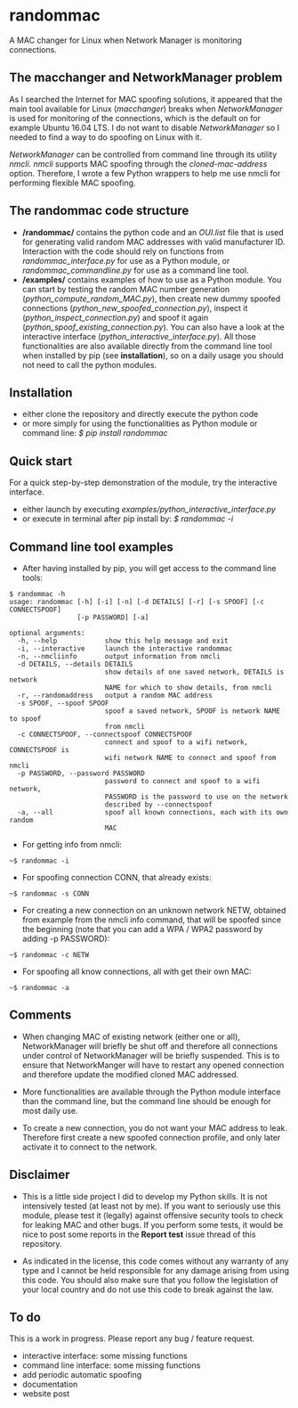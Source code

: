 # randommac

A MAC changer for Linux when Network Manager is monitoring connections.

## The macchanger and NetworkManager problem

As I searched the Internet for MAC spoofing solutions, it appeared that the main tool available for Linux (*macchanger*) breaks when *NetworkManager* is used for monitoring of the connections, which is the default on for example Ubuntu 16.04 LTS. I do not want to disable *NetworkManager* so I needed to find a way to do spoofing on Linux with it.

*NetworkManager* can be controlled from command line through its utility *nmcli*. *nmcli* supports MAC spoofing through the *cloned-mac-address* option. Therefore, I wrote a few Python wrappers to help me use nmcli for performing flexible MAC spoofing.

## The randommac code structure

- **/randommac/** contains the python code and an *OUI.list* file that is used for generating valid random MAC addresses with valid manufacturer ID. Interaction with the code should rely on functions from *randommac_interface.py* for use as a Python module, or *randommac_commandline.py* for use as a command line tool.
- **/examples/** contains examples of how to use as a Python module. You can start by testing the random MAC number generation (*python_compute_random_MAC.py*), then create new dummy spoofed connections (*python_new_spoofed_connection.py*), inspect it (*python_inspect_connection.py*) and spoof it again (*python_spoof_existing_connection.py*). You can also have a look at the interactive interface (*python_interactive_interface.py*). All those functionalities are also available directly from the command line tool when installed by pip (see **installation**), so on a daily usage you should not need to call the python modules.

## Installation

- either clone the repository and directly execute the python code
- or more simply for using the functionalities as Python module or command line: *$ pip install randommac*

## Quick start

For a quick step-by-step demonstration of the module, try the interactive interface.
- either launch by executing *examples/python_interactive_interface.py*
- or execute in terminal after pip install by: *$ randommac -i*

## Command line tool examples

- After having installed by pip, you will get access to the command line tools:

```
$ randommac -h
usage: randommac [-h] [-i] [-n] [-d DETAILS] [-r] [-s SPOOF] [-c CONNECTSPOOF]
                 [-p PASSWORD] [-a]

optional arguments:
  -h, --help            show this help message and exit
  -i, --interactive     launch the interactive randommac
  -n, --nmcliinfo       output information from nmcli
  -d DETAILS, --details DETAILS
                        show details of one saved network, DETAILS is network
                        NAME for which to show details, from nmcli
  -r, --randomaddress   output a random MAC address
  -s SPOOF, --spoof SPOOF
                        spoof a saved network, SPOOF is network NAME to spoof
                        from nmcli
  -c CONNECTSPOOF, --connectspoof CONNECTSPOOF
                        connect and spoof to a wifi network, CONNECTSPOOF is
                        wifi network NAME to connect and spoof from nmcli
  -p PASSWORD, --password PASSWORD
                        password to connect and spoof to a wifi network,
                        PASSWORD is the password to use on the network
                        described by --connectspoof
  -a, --all             spoof all known connections, each with its own random
                        MAC
```

- For getting info from nmcli:

`
~$ randommac -i
`

- For spoofing connection CONN, that already exists:

`
~$ randommac -s CONN
`

- For creating a new connection on an unknown network NETW, obtained from example from the nmcli info command, that will be spoofed since the beginning (note that you can add a WPA / WPA2 password by adding -p PASSWORD):

`
~$ randommac -c NETW
`

- For spoofing all know connections, all with get their own MAC:

`
~$ randommac -a
`

## Comments

- When changing MAC of existing network (either one or all), NetworkManager will briefly be shut off and therefore all connections under control of NetworkManager will be briefly suspended. This is to ensure that NetworkManger will have to restart any opened connection and therefore update the modified cloned MAC addressed.

- More functionalities are available through the Python module interface than the command line, but the command line should be enough for most daily use.

- To create a new connection, you do not want your MAC address to leak. Therefore first create a new spoofed connection profile, and only later activate it to connect to the network.

## Disclaimer

- This is a little side project I did to develop my Python skills. It is not intensively tested (at least not by me). If you want to seriously use this module, please test it (legally) against offensive security tools to check for leaking MAC and other bugs. If you perform some tests, it would be nice to post some reports in the **Report test** issue thread of this repository.

- As indicated in the license, this code comes without any warranty of any type and I cannot be held responsible for any damage arising from using this code. You should also make sure that you follow the legislation of your local country and do not use this code to break against the law.

## To do

This is a work in progress. Please report any bug / feature request.

- interactive interface: some missing functions
- command line interface: some missing functions
- add periodic automatic spoofing
- documentation
- website post
